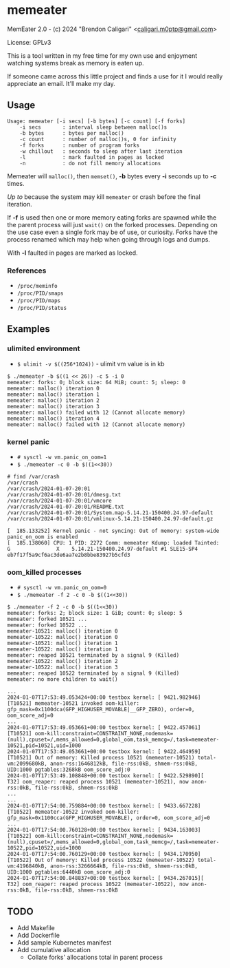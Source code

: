 # memeater

MemEater 2.0 - (c) 2024 "Brendon Caligari" \<caligari.m0ptp@gmail.com\>

License: GPLv3

This is a tool written in my free time for my own use and enjoyment watching
systems break as memory is eaten up.

If someone came across this little project and finds a use for it I would
really appreciate an email.  It'll make my day.

## Usage

```
Usage: memeater [-i secs] [-b bytes] [-c count] [-f forks]
    -i secs       : interval sleep between malloc()s
    -b bytes      : bytes per malloc()
    -c count      : number of malloc()s, 0 for infinity
    -f forks      : number of program forks
    -w chillout   : seconds to sleep after last iteration
    -l            : mark faulted in pages as locked
    -n            : do not fill memory allocations
```

Memeater will `malloc()`, then `memset()`, **-b** bytes every **-i** seconds up
to **-c** times. 

*Up to* because the system may kill `memeater` or crash before the final
iteration.

If **-f** is used then one or more memory eating forks are spawned while the
the parent process will just `wait()` on the forked processes.  Depending on the
use case even a single fork may be of use, or curiosity.  Forks have the process
renamed which may help when going through logs and dumps.

With **-l** faulted in pages are marked as locked.

### References

* `/proc/meminfo`
* `/proc/PID/smaps`
* `/proc/PID/maps`
* `/proc/PID/status`

## Examples

### ulimited environment

* `$ ulimit -v $((256*1024))` - ulimit vm value is in kb

```
$ ./memeater -b $((1 << 26)) -c 5 -i 0
memeater: forks: 0; block size: 64 MiB; count: 5; sleep: 0
memeater: malloc() iteration 0
memeater: malloc() iteration 1
memeater: malloc() iteration 2
memeater: malloc() iteration 3
memeater: malloc() failed with 12 (Cannot allocate memory)
memeater: malloc() iteration 4
memeater: malloc() failed with 12 (Cannot allocate memory)
```

### kernel panic 

* `# sysctl -w vm.panic_on_oom=1`
* `$ ./memeater -c 0 -b $((1<<30))`

```
# find /var/crash
/var/crash
/var/crash/2024-01-07-20:01
/var/crash/2024-01-07-20:01/dmesg.txt
/var/crash/2024-01-07-20:01/vmcore
/var/crash/2024-01-07-20:01/README.txt
/var/crash/2024-01-07-20:01/System.map-5.14.21-150400.24.97-default
/var/crash/2024-01-07-20:01/vmlinux-5.14.21-150400.24.97-default.gz
```

```
[  185.133252] Kernel panic - not syncing: Out of memory: system-wide panic_on_oom is enabled 
[  185.138060] CPU: 1 PID: 2272 Comm: memeater Kdump: loaded Tainted: G               X    5.14.21-150400.24.97-default #1 SLE15-SP4 eb7f17f5a9cf6ac3de6aa7e2b8bbe83927b5cfd3
```

### oom_killed processes

* `# sysctl -w vm.panic_on_oom=0`
* `$ ./memeater -f 2 -c 0 -b $((1<<30))`

```
$ ./memeater -f 2 -c 0 -b $((1<<30))
memeater: forks: 2; block size: 1 GiB; count: 0; sleep: 5
memeater: forked 10521 ...
memeater: forked 10522 ...
memeater-10521: malloc() iteration 0
memeater-10522: malloc() iteration 0
memeater-10521: malloc() iteration 1
memeater-10522: malloc() iteration 1
memeater: reaped 10521 terminated by a signal 9 (Killed)
memeater-10522: malloc() iteration 2
memeater-10522: malloc() iteration 3
memeater: reaped 10522 terminated by a signal 9 (Killed)
memeater: no more children to wait()
```

```
...
2024-01-07T17:53:49.053424+00:00 testbox kernel: [ 9421.982946][T10521] memeater-10521 invoked oom-killer: gfp_mask=0x1100dca(GFP_HIGHUSER_MOVABLE|__GFP_ZERO), order=0, oom_score_adj=0
...
2024-01-07T17:53:49.053661+00:00 testbox kernel: [ 9422.457061][T10521] oom-kill:constraint=CONSTRAINT_NONE,nodemask=(null),cpuset=/,mems_allowed=0,global_oom,task_memcg=/,task=memeater-10521,pid=10521,uid=1000
2024-01-07T17:53:49.053661+00:00 testbox kernel: [ 9422.464959][T10521] Out of memory: Killed process 10521 (memeater-10521) total-vm:2099680kB, anon-rss:1646812kB, file-rss:0kB, shmem-rss:0kB, UID:1000 pgtables:3268kB oom_score_adj:0
2024-01-07T17:53:49.108848+00:00 testbox kernel: [ 9422.529890][   T32] oom_reaper: reaped process 10521 (memeater-10521), now anon-rss:0kB, file-rss:0kB, shmem-rss:0kB
...
...
2024-01-07T17:54:00.759884+00:00 testbox kernel: [ 9433.667228][T10522] memeater-10522 invoked oom-killer: gfp_mask=0x1100cca(GFP_HIGHUSER_MOVABLE), order=0, oom_score_adj=0
...
2024-01-07T17:54:00.760128+00:00 testbox kernel: [ 9434.163003][T10522] oom-kill:constraint=CONSTRAINT_NONE,nodemask=(null),cpuset=/,mems_allowed=0,global_oom,task_memcg=/,task=memeater-10522,pid=10522,uid=1000
2024-01-07T17:54:00.760129+00:00 testbox kernel: [ 9434.170950][T10522] Out of memory: Killed process 10522 (memeater-10522) total-vm:4196840kB, anon-rss:3266664kB, file-rss:0kB, shmem-rss:0kB, UID:1000 pgtables:6440kB oom_score_adj:0
2024-01-07T17:54:00.848837+00:00 testbox kernel: [ 9434.267015][   T32] oom_reaper: reaped process 10522 (memeater-10522), now anon-rss:0kB, file-rss:0kB, shmem-rss:0kB
```

## TODO

* Add Makefile
* Add Dockerfile
* Add sample Kubernetes manifest
* Add cumulative allocation
    * Collate forks' allocations total in parent process